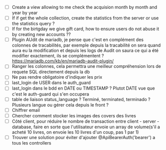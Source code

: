 - [ ] Create a view allowing to me check the acquision month by month and year by year
- [ ] If if get the whole collection, create the statistics from the server or use the statistics query ?
- [ ] If for the birtgday we give gift card, how to ensure users do not abuse it by creating new accounts ??
- [ ] Plugin AUdit de mariadb, je pense que c'est en complément des colonnes de tracabilités, par exemple depuis la tracabilité on sera quand aura eu la modification et depuis les logs de Audit on saura ce qui a été modifier exactement, ils se complémentent ? https://mariadb.com/kb/en/mariadb-audit-plugin/
- [ ] Ranger les colonnes, cela permettra une meilleur compréhension lors de requete SQL directement depuis la db
- [ ] Ne pas rendre obligatoire d'indiquer les prix
- [ ] last_login de USER dans le auth_guard
- [ ] last_login dans le bdd en DATE ou TIMESTAMP ? Plutot DATE vue que c'est le auth-guard qui s'en occupera
- [ ] table de liaison status_language ? Terminé, terminated, terminado ? Plusieurs langue ou gérer cela depuis le front ?
- [ ] Chiffrer email
- [ ] Chercher comment stocker les images des covers des livres
- [ ] Côté client, pour réduire le nombre de transaction entre client - server - database, faire en sorte que l'utilisateur envoie un array de volume(s'il a acheté 10 livres, on envoie les 10 livres d'un coup, pas 1 par 1)
- [ ] Trouver une solution pour éviter d'ajouter @ApiBearerAuth('bearer') a tous les controllers
